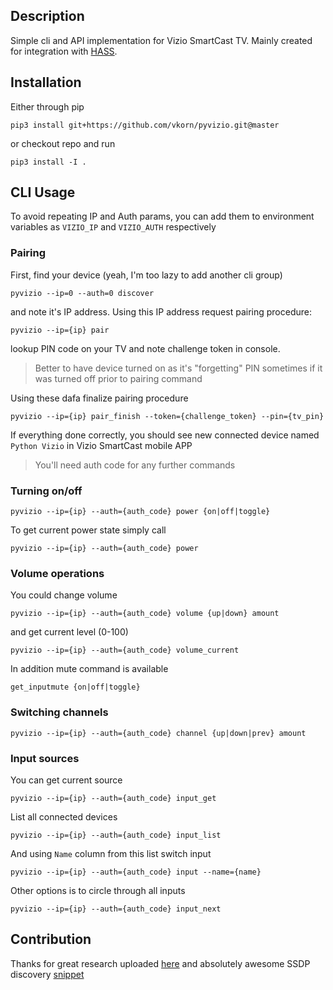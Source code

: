 ## Description

Simple cli and API implementation for Vizio SmartCast TV. Mainly created for 
integration with [HASS](http://home-assistant.io).

## Installation

Either through pip

```
pip3 install git+https://github.com/vkorn/pyvizio.git@master
```

or checkout repo and run 

```
pip3 install -I .
```

## CLI Usage

To avoid repeating IP and Auth params, you can add them to environment variables as `VIZIO_IP` 
and `VIZIO_AUTH` respectively

### Pairing

First, find your device (yeah, I'm too lazy to add another cli group)
```
pyvizio --ip=0 --auth=0 discover
```

and note it's IP address. Using this IP address request pairing procedure:

```
pyvizio --ip={ip} pair
```

lookup PIN code on your TV and note challenge token in console.

> Better to have device turned on as it's "forgetting" PIN sometimes if it was 
turned off prior to pairing command

Using these dafa finalize pairing procedure
```
pyvizio --ip={ip} pair_finish --token={challenge_token} --pin={tv_pin} 
```
If everything done correctly, you should see new connected device named `Python Vizio` 
in Vizio SmartCast mobile APP 


> You'll need auth code for any further commands

### Turning on/off

```
pyvizio --ip={ip} --auth={auth_code} power {on|off|toggle}
```

To get current power state simply call

```
pyvizio --ip={ip} --auth={auth_code} power
``` 

### Volume operations

You could change volume

```
pyvizio --ip={ip} --auth={auth_code} volume {up|down} amount
```

and get current level (0-100)

```
pyvizio --ip={ip} --auth={auth_code} volume_current
```

In addition mute command is available

```
get_inputmute {on|off|toggle}
```

### Switching channels
```
pyvizio --ip={ip} --auth={auth_code} channel {up|down|prev} amount
```

### Input sources

You can get current source 

```
pyvizio --ip={ip} --auth={auth_code} input_get
```

List all connected devices

```
pyvizio --ip={ip} --auth={auth_code} input_list
```

And using `Name` column from this list switch input


```
pyvizio --ip={ip} --auth={auth_code} input --name={name}
```

Other options is to circle through all inputs
```
pyvizio --ip={ip} --auth={auth_code} input_next
``` 

## Contribution

Thanks for great research uploaded [here](https://github.com/exiva/Vizio_SmartCast_API) and 
absolutely awesome SSDP discovery [snippet](https://gist.github.com/dankrause/6000248)
